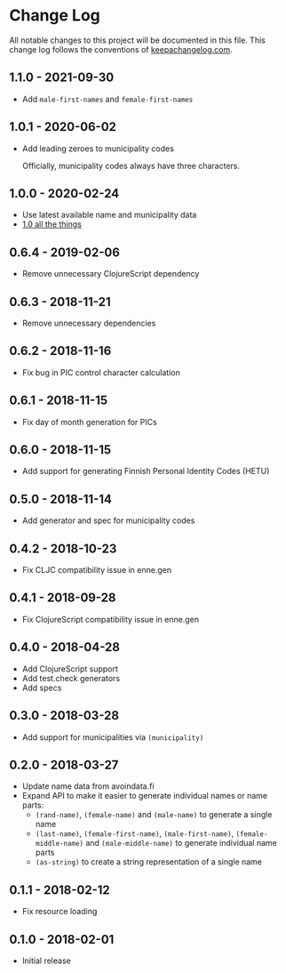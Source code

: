 # Change Log
All notable changes to this project will be documented in this file. This change log follows the conventions of [keepachangelog.com](http://keepachangelog.com/).

## 1.1.0 - 2021-09-30
- Add `male-first-names` and `female-first-names`

## 1.0.1 - 2020-06-02
- Add leading zeroes to municipality codes

  Officially, municipality codes always have three characters.

## 1.0.0 - 2020-02-24
- Use latest available name and municipality data
- [1.0 all the things](https://insideclojure.org/2020/02/18/lib-version/)

## 0.6.4 - 2019-02-06
- Remove unnecessary ClojureScript dependency

## 0.6.3 - 2018-11-21
- Remove unnecessary dependencies

## 0.6.2 - 2018-11-16
- Fix bug in PIC control character calculation

## 0.6.1 - 2018-11-15
- Fix day of month generation for PICs

## 0.6.0 - 2018-11-15
- Add support for generating Finnish Personal Identity Codes (HETU)

## 0.5.0 - 2018-11-14
- Add generator and spec for municipality codes

## 0.4.2 - 2018-10-23
- Fix CLJC compatibility issue in enne.gen

## 0.4.1 - 2018-09-28
- Fix ClojureScript compatibility issue in enne.gen

## 0.4.0 - 2018-04-28
- Add ClojureScript support
- Add test.check generators
- Add specs

## 0.3.0 - 2018-03-28
- Add support for municipalities via `(municipality)`

## 0.2.0 - 2018-03-27
- Update name data from avoindata.fi
- Expand API to make it easier to generate individual names or name parts:
  - `(rand-name)`, `(female-name)` and `(male-name)` to generate a single name
  - `(last-name)`, `(female-first-name)`, `(male-first-name)`, `(female-middle-name)` and `(male-middle-name)` to generate individual name parts
  - `(as-string)` to create a string representation of a single name

## 0.1.1 - 2018-02-12
- Fix resource loading

## 0.1.0 - 2018-02-01
- Initial release
